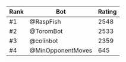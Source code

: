 Rank|Bot|Rating
---|---|---
#1|@RaspFish|2548
#2|@ToromBot|2533
#3|@colinbot|2359
#4|@MinOpponentMoves|645
